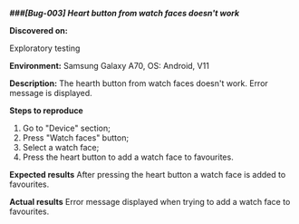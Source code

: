 **_###[Bug-003] Heart button from watch faces doesn't work_**

**Discovered on:**

Exploratory testing

**Environment:**
Samsung Galaxy A70, OS: Android, V11

**Description:**
The hearth button from watch faces doesn't work. Error message is displayed.

**Steps to reproduce**

1. Go to "Device" section;
2. Press "Watch faces" button;
3. Select a watch face;
4. Press the heart button to add a watch face to favourites.

**Expected results**
After pressing the heart button a watch face is added to favourites.

**Actual results**
Error message displayed when trying to add a watch face to favourites.
